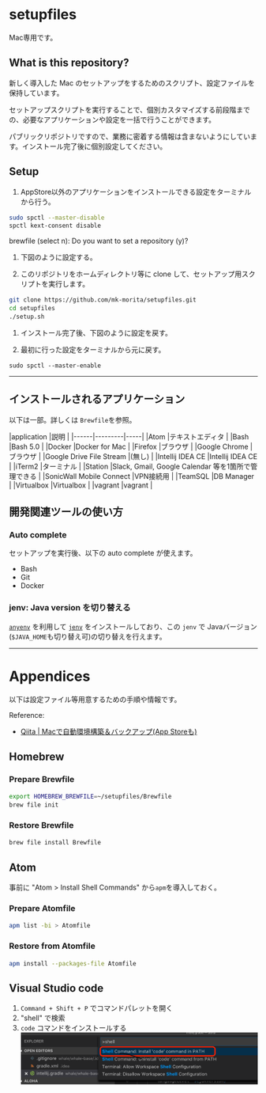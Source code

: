 # setupfiles

Mac専用です。

## What is this repository?
新しく導入した Mac のセットアップをするためのスクリプト、設定ファイルを保持しています。

セットアップスクリプトを実行することで、個別カスタマイズする前段階までの、必要なアプリケーションや設定を一括で行うことができます。

パブリックリポジトリですので、業務に密着する情報は含まないようにしています。インストール完了後に個別設定してください。


## Setup

1. AppStore以外のアプリケーションをインストールできる設定をターミナルから行う。
```bash
sudo spctl --master-disable
spctl kext-consent disable
```

brewfile (select n):
Do you want to set a repository (y)?


1. 下図のように設定する。

1. このリポジトリをホームディレクトリ等に clone して、セットアップ用スクリプトを実行します。
```bash
git clone https://github.com/mk-morita/setupfiles.git
cd setupfiles
./setup.sh
```

1. インストール完了後、下図のように設定を戻す。

1. 最初に行った設定をターミナルから元に戻す。
```
sudo spctl --master-enable
```


---
## インストールされるアプリケーション
以下は一部。詳しくは `Brewfile`を参照。

|application  |説明 |
|------|---------|-----|
|Atom  |テキストエディタ |
|Bash  |Bash 5.0 |
|Docker  |Docker for Mac |
|Firefox  |ブラウザ |
|Google Chrome  |ブラウザ |
|Google Drive File Stream  |(無し)    |
|Intellij IDEA CE  |Intellij IDEA CE |
|iTerm2  |ターミナル |
|Station  |Slack, Gmail, Google Calendar 等を1箇所で管理できる |
|SonicWall Mobile Connect |VPN接続用 |
|TeamSQL  |DB Manager |
|Virtualbox  |Virtualbox |
|vagrant  |vagrant |


## 開発関連ツールの使い方

### Auto complete
セットアップを実行後、以下の auto complete が使えます。
* Bash
* Git
* Docker

### jenv: Java version を切り替える
[`anyenv`](https://github.com/anyenv/anyenv) を利用して [`jenv`](http://www.jenv.be) をインストールしており、この `jenv` で Javaバージョン(`$JAVA_HOME`も切り替え可)の切り替えを行えます。


---
# Appendices
以下は設定ファイル等用意するための手順や情報です。


Reference:
* [Qiita | Macで自動環境構築＆バックアップ(App Storeも)](https://qiita.com/takeo-asai/items/29724f94e2992fdc7246)

## Homebrew

### Prepare Brewfile

```bash
export HOMEBREW_BREWFILE=~/setupfiles/Brewfile
brew file init
```

### Restore Brewfile

```bash
brew file install Brewfile
```

## Atom

事前に "Atom > Install Shell Commands" から`apm`を導入しておく。

### Prepare Atomfile

```bash
apm list -bi > Atomfile
```

### Restore from Atomfile
```bash
apm install --packages-file Atomfile
```

## Visual Studio code

1. `Command + Shift + P` でコマンドパレットを開く
1. "shell" で検索
1. `code` コマンドをインストールする
![Visual Studio Code | install 'code' command](./docs/vscode_install_shell.png)
